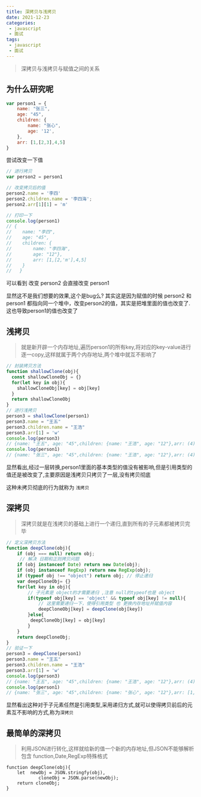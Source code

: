 ```yaml
---
title: 深拷贝与浅拷贝
date: 2021-12-23
categories:
 - javascript
 - 面试
tags:
 - javascript
 - 面试
---
```



>深拷贝与浅拷贝与赋值之间的关系

## 为什么研究呢

```js
var person1 = {
    name: "张三",
    age: "45",
    children: {
        name: "张心",
        age: '12',
    },
    arr: [1,[2,3],4,5]
}
```

尝试改变一下值

```js
// 进行拷贝
var person2 = person1

// 改变拷贝后的值
person2.name = '李四'
person2.children.name = '李四海';
person2.arr[1][1] = 'm'

// 打印一下
console.log(person1)
// { 
//    name: "李四", 
//    age: "45",
//    children: {
//        name: "李四海", 
//        age: "12"},
//        arr: [1,[2,'m'],4,5]
//    }
//   }
```

可以看到 改变 person2 会直接改变 person1

显然这不是我们想要的效果,这个是bug么? 其实这是因为赋值的时候 person2 和 person1 都指向同一个堆中，改变person2的值，其实是把堆里面的值也改变了.这也导致person1的值也改变了

## 浅拷贝

>就是新开辟一个内存地址,遍历person1的所有key,将对应的key-value进行逐一copy,这样就属于两个内存地址,两个堆中就互不影响了

```js
// 封装拷贝方法
function shallowClone(obj){
  const shallowCloneObj = {}
  for(let key in obj){
    shallowCloneObj[key] = obj[key]
  }
  return shallowCloneObj
}
// 进行浅拷贝
person3 = shallowClone(person1)
person3.name = "王五"
person3.children.name = "王浩"
person3.arr[1] = 'w'
console.log(person3)
// {name: "王五", age: "45",children: {name: "王浩", age: "12"},arr: (4) [1, "w", 4, 5]
console.log(person1)
// {name: "张三", age: "45",children: {name: "王浩", age: "12"},arr: (4) [1, "w", 4, 5]

```

显然看出,经过一层转换,person1里面的基本类型的值没有被影响,但是引用类型的值还是被改变了,主要原因是浅拷贝只拷贝了一层,没有拷贝彻底

这种未拷贝彻底的行为就称为 `浅拷贝`

## 深拷贝

>深拷贝就是在浅拷贝的基础上进行一个递归,直到所有的子元素都被拷贝完毕

```js
// 定义深拷贝方法
function deepClone(obj){
    if (obj === null) return obj;
     // 解决 日期和正则拷贝问题
    if (obj instanceof Date) return new Date(obj);
    if (obj instanceof RegExp) return new RegExp(obj);
    if (typeof obj !== "object") return obj; // 停止递归
    var deepCloneObj= {}
    for(let key in obj){
        // 子元素是 object的才需要递归 ,注意 null的typeof也是 object
        if(typeof obj[key] == 'object' && typeof obj[key] != null){
            // 这里需要递归一下，使得引用类型 也 更换内存地址并赋值内容
            deepCloneObj[key] = deepClone(obj[key])
        }else{
         deepCloneObj[key] = obj[key]
        }
    }
    return deepCloneObj;
}
// 验证一下
person3 = deepClone(person1)
person3.name = "王五"
person3.children.name = "王浩"
person3.arr[1] = 'w'
console.log(person3)
// {name: "王五", age: "45",children: {name: "王浩", age: "12"},arr: (4) [1, "w", 4, 5]
console.log(person1)
// {name: "张三", age: "45",children: {name: "张心", age: "12"},arr: [1,[2,3],4,5]
```

显然看出这种对于子元素任然是引用类型,采用递归方式,就可以使得拷贝前后的元素互不影响的方式,称为`深拷贝`

## 最简单的深拷贝

>利用JSON进行转化,这样就给新的值一个新的内存地址,但JSON不能够解析包含 function,Date,RegExp特殊格式

```
function deepClone(obj){
    let  newObj = JSON.stringfy(obj),
            cloneObj = JSON.parse(newObj);
    return cloneObj;
}
```
<Valine/>

